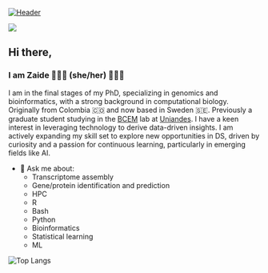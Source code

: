 [![Header](https://capsule-render.vercel.app/api?type=wave&section=header&color=222436&fontColor=659287&fontAlignY=50&height=250&text=Welcome%20to%20my%20GitHub&animation=fadeIn&fontSize=50&link=https://github.com/lachemontes)](https://github.com/lachemontes)



<!--
**lachemontes/lachemontes** is a ✨ _special_ ✨ repository because its `README.md` (this file) appears on your GitHub profile.

Here are some ideas to get you started:

- 🔭 I’m currently working on ...
- 🌱 I’m currently learning ...
- 👯 I’m looking to collaborate on ...
- 🤔 I’m looking for help with ...
- 💬 Ask me about ...
- 📫 How to reach me: ...
- 😄 Pronouns: ...
- ⚡ Fun fact: ...
-->


[![](https://visitcount.itsvg.in/api?id=lachemontes&label=mirones&color=0&icon=7&pretty=false)](https://visitcount.itsvg.in)




## Hi there,
### I am Zaide 👩🏼‍💻 (she/her) 🌱✨🧬 

I am in the final stages of my PhD, specializing in genomics and bioinformatics, with a strong background in computational biology. Originally from Colombia 🇨🇴 and now based in Sweden 🇸🇪. Previously a graduate student studying in the [BCEM](https://bcem-uniandes.github.io/) lab at [Uniandes](https://www.uniandes.edu.co/). I have a keen interest in leveraging technology to derive data-driven insights. I am actively expanding my skill set to explore new opportunities in DS, driven by curiosity and a passion for continuous learning, particularly in emerging fields like AI.

- 💬 Ask me about:
    - Transcriptome assembly
    - Gene/protein identification and prediction
    - HPC
    - R  
    - Bash 
    - Python 
    - Bioinformatics
    - Statistical learning
    - ML



 

![Top Langs](https://github-readme-stats.vercel.app/api/top-langs/?username=lachemontes&layout=compact)







